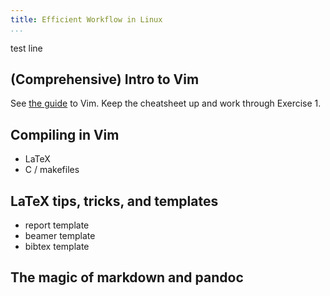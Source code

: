 ```yaml
---
title: Efficient Workflow in Linux
...
```


test line


(Comprehensive) Intro to Vim
----------------------------

See [the guide](../../vim/index.md) to Vim. Keep the cheatsheet up and work
through Exercise 1.

Compiling in Vim
----------------

- LaTeX
- C / makefiles

LaTeX tips, tricks, and templates
---------------------------------

- report template
- beamer template
- bibtex template

The magic of markdown and pandoc
--------------------------------
